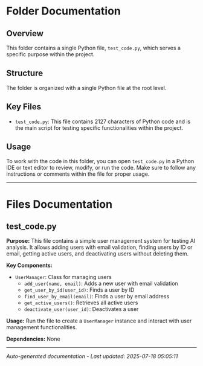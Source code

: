 # Folder Documentation

## Overview
This folder contains a single Python file, `test_code.py`, which serves a specific purpose within the project.

## Structure
The folder is organized with a single Python file at the root level.

## Key Files
- `test_code.py`: This file contains 2127 characters of Python code and is the main script for testing specific functionalities within the project.

## Usage
To work with the code in this folder, you can open `test_code.py` in a Python IDE or text editor to review, modify, or run the code. Make sure to follow any instructions or comments within the file for proper usage.

---

# Files Documentation

## test_code.py

**Purpose:** This file contains a simple user management system for testing AI analysis. It allows adding users with email validation, finding users by ID or email, getting active users, and deactivating users without deleting them.

**Key Components:**
- `UserManager`: Class for managing users
  - `add_user(name, email)`: Adds a new user with email validation
  - `get_user_by_id(user_id)`: Finds a user by ID
  - `find_user_by_email(email)`: Finds a user by email address
  - `get_active_users()`: Retrieves all active users
  - `deactivate_user(user_id)`: Deactivates a user

**Usage:** Run the file to create a `UserManager` instance and interact with user management functionalities.

**Dependencies:** None

---
*Auto-generated documentation - Last updated: 2025-07-18 05:05:11*
